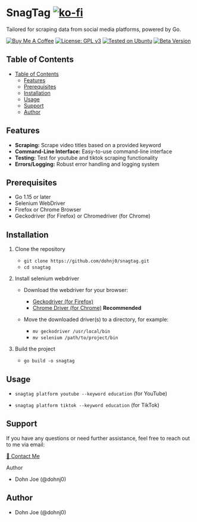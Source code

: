 # SnagTag [![ko-fi](https://ko-fi.com/img/githubbutton_sm.svg)](https://ko-fi.com/dohnj0)

Tailored for scraping data from social media platforms, powered by Go.

[![Buy Me A Coffee](https://img.shields.io/badge/Buy%20Me%20A%20Coffee-Donate-yellow.svg)](https://www.buymeacoffee.com/dohnj0) [![License: GPL v3](https://img.shields.io/badge/License-GPLv3-blue.svg)](https://www.gnu.org/licenses/gpl-3.0.en.html) [![Tested on Ubuntu](https://img.shields.io/badge/Tested%20on-Ubuntu-orange.svg)](https://www.ubuntu.com/) [![Beta Version](https://img.shields.io/badge/Beta%20Version-0.1.0--beta-red.svg)](https://github.com/dohnj0/snagtag/releases/tag/v0.1.0-beta)

## Table of Contents
  - [Table of Contents](#table-of-contents)
    - [Features](#features)
    - [Prerequisites](#prerequisites)
    - [Installation](#installation)
    - [Usage](#usage)
    - [Support](#support)
    - [Author](#author)

## Features
   - **Scraping:** Scrape video titles based on a provided keyword
   - **Command-Line Interface:** Easy-to-use command-line interface
   - **Testing:** Test for youtube and tiktok scraping functionality
   - **Errors/Logging:** Robust error handling and logging system

## Prerequisites
   - Go 1.15 or later
   - Selenium WebDriver
   - Firefox or Chrome Browser
   - Geckodriver (for Firefox) or Chromedriver (for Chrome)
   
## Installation
   1. Clone the repository
      - `git clone https://github.com/dohnj0/snagtag.git`
      - `cd snagtag`
     
   2. Install selenium webdriver
      - Download the webdriver for your browser:
        - [Geckodriver (for Firefox)](https://github.com/mozilla/geckodriver/releases)
        - [Chrome Driver (for Chrome)](https://sites.google.com/a/chromium.org/chromedriver/) **Recommended**
       
      - Move the downloaded driver(s) to a directory, for example:
        - `mv geckodriver /usr/local/bin`
        - `mv selenium /path/to/project/bin`
          
   3. Build the project
       - `go build -o snagtag`

## Usage
   - `snagtag platform youtube --keyword education` (for YouTube)

   - `snagtag platform tiktok --keyword education` (for TikTok)

## Support

If you have any questions or need further assistance, feel free to reach out to me via email:

[💌 Contact Me](mailto:dohnj0@proton.me)

Author
  - Dohn Joe (@dohnj0)
  
## Author
  - Dohn Joe (@dohnj0)
